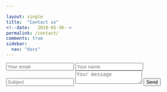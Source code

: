```yaml
---

layout: single
title:  "Contact us"
<!--date:   2018-05-30-->
permalink: /contact/
comments: true
sidebar:
  nav: "docs"
---
```




<form method="POST" action="https://formspree.io/gongchuqiao@gmail.com">
  <input type="email" name="email" placeholder="Your email">
  <input type="text" name="name" placeholder="Your name">
  <input type="text" name="subject" placeholder="Subject">
  <textarea name="message" placeholder="Your message"></textarea>
  <button type="submit">Send</button>
</form>